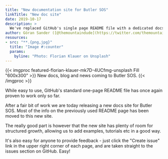 ```yaml
---
title: "New documentation site for Butler SOS"
linkTitle: "New doc site"
date: 2019-10-17
description: >
  We've replaced GitHub's single page README file with a dedicated docs site.
author: Göran Sander ([@themountaindude](https://twitter.com/themountaindude))
resources:
- src: "**.{png,jpg}"
  title: "Image #:counter"
  params:
    byline: "Photo: Florian Klauer on Unsplash"
---
```



{{< imgproc featured-florian-klauer-mk7D-4UCfmg-unsplash Fill "600x300" >}}
New docs, blog and news coming to Butler SOS.
{{< /imgproc >}}

While easy to use, GitHub's standard one-page README file has once again proven to work only so far.  

After a fair bit of work we are today releasing a new docs site for Butler SOS.
Most of the info on the previously used README page has been moved to this new site.

The really good part is however that the new site has plenty of room for structured growth, allowing us to add examples, tutorials etc in a good way.

It's also easy for anyone to provide feedback - just click the "Create issue" link in the upper right corner of each page, and are taken straight to the issues section on GitHub. Easy!
